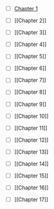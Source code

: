 - [ ] [Chapter 1](https://github.com/amankaushik3919/My-Books-Notes/blob/main/Chapter%201.md)

- [ ] [[Chapter 2]]

- [ ] [[Chapter 3]]

- [ ] [[Chapter 4]]

- [ ] [[Chapter 5]]

- [ ] [[Chapter 6]]

- [ ] [[Chapter 7]]

- [ ] [[Chapter 8]]

- [ ] [[Chapter 9]]

- [ ] [[Chapter 10]]

- [ ] [[Chapter 11]]

- [ ] [[Chapter 12]]

- [ ] [[Chapter 13]]

- [ ] [[Chapter 14]]

- [ ] [[Chapter 15]]

- [ ] [[Chapter 16]]

- [ ] [[Chapter 17]]

  
